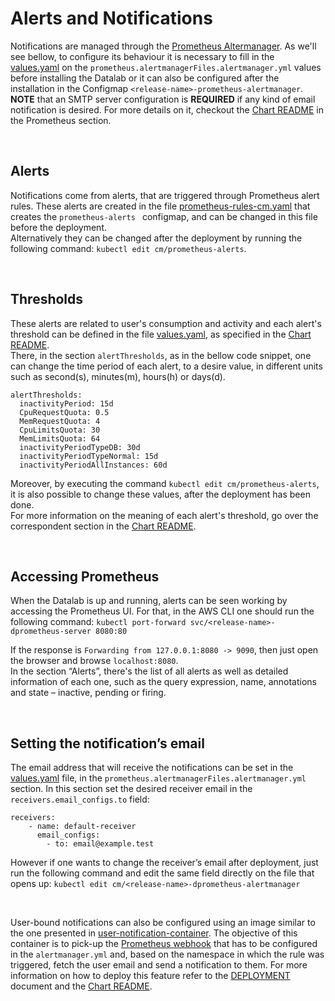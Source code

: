 # Alerts and Notifications
Notifications are managed through the [Prometheus Altermanager](https://github.com/prometheus/alertmanager). As we'll see bellow, to configure its behaviour it is necessary to fill in the [values.yaml](../charts/datalab/values.yaml) on the `prometheus.alertmanagerFiles.alertmanager.yml` values before installing the Datalab or it can also be configured after the installation in the Configmap `<release-name>-prometheus-alertmanager`. **NOTE** that an SMTP server configuration is **REQUIRED** if any kind of email notification is desired. For more details on it, checkout the [Chart README](../charts/datalab/README.md) in the Prometheus section.

<br>

## Alerts

Notifications come from alerts, that are triggered through Prometheus alert rules.
These alerts are created in the file [prometheus-rules-cm.yaml](../charts/datalab/templates/prometheus-rules-cm.yaml) that creates the `prometheus-alerts ` configmap, and can be changed in this file before the deployment. 
<br>
Alternatively they can be changed after the deployment by running the following command:
`kubectl edit cm/prometheus-alerts`.

<br>

## Thresholds

These alerts are related to user's consumption and activity and each alert's threshold can be defined in the file [values.yaml](../charts/datalab/values.yaml), as specified in the [Chart README](../charts/datalab/README.md). 
<br>
There, in the section `alertThresholds`, as in the bellow code snippet, one can change the time period of each alert, to a desire value, in different units such as second(s), minutes(m), hours(h) or days(d).

```
alertThresholds:
  inactivityPeriod: 15d
  CpuRequestQuota: 0.5
  MemRequestQuota: 4
  CpuLimitsQuota: 30
  MemLimitsQuota: 64
  inactivityPeriodTypeDB: 30d
  inactivityPeriodTypeNormal: 15d
  inactivityPeriodAllInstances: 60d
```

Moreover, by executing the command `kubectl edit cm/prometheus-alerts`, it is also possible to change these values, after the deployment has been done.
<br>
For more information on the meaning of each alert's threshold, go over the correspondent section in the [Chart README](../charts/datalab/README.md).

</br>

## Accessing Prometheus

When the Datalab is up and running, alerts can be seen working by accessing the Prometheus UI.
For that, in the AWS CLI one should run the following command:
`kubectl port-forward svc/<release-name>-dprometheus-server 8080:80`

If the response is `Forwarding from 127.0.0.1:8080 -> 9090`, then just open the browser and browse `localhost:8080`.
<br>In the section “Alerts”, there's the list of all alerts as well as detailed information of each one, such as the query expression, name, annotations and state – inactive, pending or firing.


</br>

## Setting the notification’s email

The email address that will receive the notifications can be set in the [values.yaml](../charts/datalab/values.yaml) file, in the `prometheus.alertmanagerFiles.alertmanager.yml` section. In this section set the desired receiver email in the `receivers.email_configs.to` field:

```
receivers:
    - name: default-receiver
      email_configs:
        - to: email@example.test
```

However if one wants to change the receiver’s email after deployment, just run the following command and edit the same field directly on the file that opens up:
`kubectl edit cm/<release-name>-dprometheus-alertmanager`	

</br>

User-bound notifications can also be configured using an image similar to the one presented in [user-notification-container](../images/user-notification-container/). The objective of this container is to pick-up the [Prometheus webhook](https://prometheus.io/docs/alerting/latest/configuration/#webhook_config) that has to be configured in the `alertmanager.yml` and, based on the namespace in which the rule was triggered, fetch the user email and send a notification to them. For more information on how to deploy this feature refer to the [DEPLOYMENT](./DEPLOYMENT.md) document and the [Chart README](../charts/datalab/README.md).
